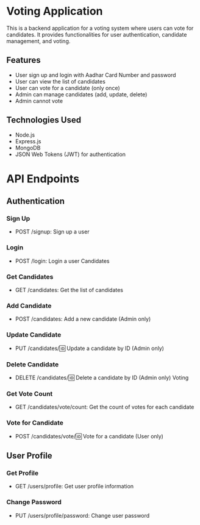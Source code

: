 
# Voting Application
This is a backend application for a voting system where users can vote for candidates. It provides functionalities for user authentication, candidate management, and voting.

## Features
- User sign up and login with Aadhar Card Number and password
- User can view the list of candidates
- User can vote for a candidate (only once)
- Admin can manage candidates (add, update, delete)
- Admin cannot vote
## Technologies Used
- Node.js
- Express.js
- MongoDB
- JSON Web Tokens (JWT) for authentication


# API Endpoints
## Authentication
### Sign Up
- POST /signup: Sign up a user
### Login
- POST /login: Login a user
Candidates
### Get Candidates
- GET /candidates: Get the list of candidates
### Add Candidate
- POST /candidates: Add a new candidate (Admin only)
### Update Candidate
- PUT /candidates/:id: Update a candidate by ID (Admin only)
### Delete Candidate
- DELETE /candidates/:id: Delete a candidate by ID (Admin only)
Voting
### Get Vote Count
- GET /candidates/vote/count: Get the count of votes for each candidate
### Vote for Candidate
- POST /candidates/vote/:id: Vote for a candidate (User only)
## User Profile
### Get Profile
- GET /users/profile: Get user profile information
### Change Password
- PUT /users/profile/password: Change user password